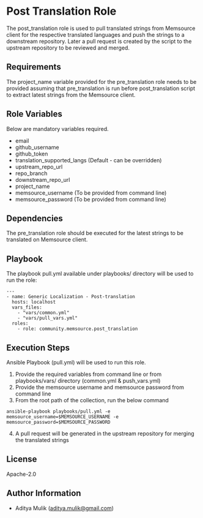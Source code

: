 Post Translation Role
=========

The post_translation role is used to pull translated strings from Memsource client for the respective translated languages and push the strings to a downstream repository. Later a pull request is created by the script to the upstream repository to be reviewed and merged.

Requirements
------------

The project_name variable provided for the pre_translation role needs to be provided assuming that pre_translation is run before post_translation script to extract latest strings from the Memsource client.

Role Variables
--------------

Below are mandatory variables required.
- email
- github_username
- github_token
- translation_supported_langs (Default - can be overridden) 
- upstream_repo_url
- repo_branch
- downstream_repo_url
- project_name
- memsource_username (To be provided from command line)
- memsource_password (To be provided from command line)

Dependencies
------------

The pre_translation role should be executed for the latest strings to be translated on Memsource client.

Playbook
----------------

The playbook pull.yml available under playbooks/ directory will be used to run the role:

    ---
    - name: Generic Localization - Post-translation
      hosts: localhost
      vars_files:
        - "vars/common.yml"
        - "vars/pull_vars.yml"
      roles:
        - role: community.memsource.post_translation

Execution Steps
---------------

Ansible Playbook (pull.yml) will be used to run this role.

1. Provide the required variables from command line or from playbooks/vars/ directory (common.yml & push_vars.yml)
2. Provide the memsource username and memsource password from command line
3. From the root path of the collection, run the below command

```ansible-playbook playbooks/pull.yml -e memsource_username=$MEMSOURCE_USERNAME -e memsource_password=$MEMSOURCE_PASSWORD```

4. A pull request will be generated in the upstream repository for merging the translated strings

License
-------

Apache-2.0

Author Information
------------------
 - Aditya Mulik (aditya.mulik@gmail.com)

